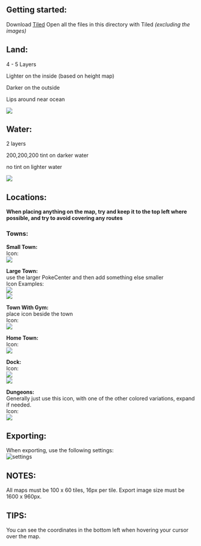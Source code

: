 ## Getting started:

Download [Tiled](https://www.mapeditor.org/)
Open all the files in this directory with Tiled _(excluding the images)_

## Land:
4 - 5 Layers

Lighter on the inside (based on height map)

Darker on the outside

Lips around near ocean

![](https://i.imgur.com/ZXlIwmm.png)

## Water:
2 layers

200,200,200 tint on darker water

no tint on lighter water

![](https://i.imgur.com/cHVbyMY.png)

## Locations:

**When placing anything on the map, try and keep it to the top left where possible, and try to avoid covering any routes**

### Towns:

**Small Town:**
<br/>Icon:
<br/>![](https://i.imgur.com/KYLWlLm.png)

**Large Town:**
<br/>use the larger PokeCenter and then add something else smaller
<br/>Icon Examples:
<br/>![](https://i.imgur.com/iyCxpCr.png)
<br/>![](https://i.imgur.com/Qkj4tQR.png)

**Town With Gym:**
<br/>place icon beside the town
<br/>Icon:
<br/>![](https://i.imgur.com/oDGtdmY.png)

**Home Town:**
<br/>Icon:
<br/>![](https://i.imgur.com/z6uuVM5.png)

**Dock:**
<br/>Icon:
<br/>![](https://i.imgur.com/HQOIsCn.png)
<br/>![](https://i.imgur.com/jrML84Z.png)

**Dungeons:**
<br/>Generally just use this icon, with one of the other colored variations, expand if needed.
<br/>Icon:
<br/>![](https://i.imgur.com/3qeil45.png)

## Exporting:

When exporting, use the following settings:
<br/>![settings](https://i.imgur.com/5jC1h6b.png)

## NOTES:
All maps must be 100 x 60 tiles, 16px per tile.
Export image size must be 1600 x 960px.

## TIPS:
You can see the coordinates in the bottom left when hovering your cursor over the map.
